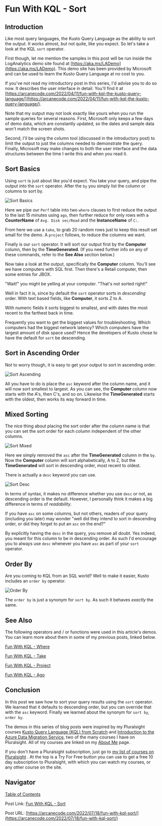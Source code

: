 # Fun With KQL - Sort

## Introduction

Like most query languages, the Kusto Query Language as the ability to sort the output. It works almost, but not quite, like you expect. So let's take a look at the KQL `sort` operator.

First though, let me mention the samples in this post will be run inside the LogAnalytics demo site found at [https://aka.ms/LADemo](https://aka.ms/LADemo). This demo site has been provided by Microsoft and can be used to learn the Kusto Query Language at no cost to you.

If you've not read my introductory post in this series, I'd advise you to do so now. It describes the user interface in detail. You'll find it at [https://arcanecode.com/2022/04/11/fun-with-kql-the-kusto-query-language/](https://arcanecode.com/2022/04/11/fun-with-kql-the-kusto-query-language/).

Note that my output may not look exactly like yours when you run the sample queries for several reasons. First, Microsoft only keeps a few days of demo data, which are constantly updated, so the dates and sample data won't match the screen shots.

Second, I'll be using the column tool (discussed in the introductory post) to limit the output to just the columns needed to demonstrate the query. Finally, Microsoft may make changes to both the user interface and the data structures between the time I write this and when you read it.

## Sort Basics

Using `sort` is just about like you'd expect. You take your query, and pipe the output into the `sort` operator. After the `by` you simply list the column or columns to sort by.

![Sort Basics](015.01_Sort_Basics.png)

Here we pipe our `Perf` table into two `where` clauses to first reduce the output to the last 15 minutes using `ago`, then further reduce for only rows with a **CounterName** of `Avg. Disk sec/Read` and the **InstanceName** of `C:`.

From here we use a `take`, to grab 20 random rows just to keep this result set small for the demo. A `project` follows, to reduce the columns we want.

Finally is our `sort` operator. It will sort our output first by the **Computer** column, then by the **TimeGenerated**. (If you need further info on any of these commands, refer to the **See Also** section below.)

Now take a look at the output, specifically the **Computer** column. You'll see we have computers with SQL first. Then there's a Retail computer, then some entries for JBOX.

"Wait!" you might be yelling at your computer. "That's not sorted right!"

Well in fact it is, since by default the `sort` operator sorts in _descending_ order. With text based fields, like **Computer**, it sorts Z to A.

With numeric fields it sorts biggest to smallest, and with dates the most recent to the farthest back in time.

Frequently you want to get the biggest values for troubleshooting. Which computers had the biggest network latency? Which computers have the largest amount of disk space used? Hence the developers of Kusto chose to have the default for `sort` be descending.

## Sort in Ascending Order

Not to worry though, it is easy to get your output to sort in ascending order.

![Sort Ascending](015.02_Sort_Asc.png)

All you have to do is place the `asc` keyword after the column name, and it will now sort smallest to largest. As you can see, the **Computer** column now starts with the A's, then C's, and so on. Likewise the **TimeGenerated** starts with the oldest, then works its way forward in time.

## Mixed Sorting

The nice thing about placing the sort order after the column name is that you can set the sort order for each column independent of the other columns.

![Sort Mixed](015.03_Sort_Mixed.png)

Here we simply removed the `asc` after the **TimeGenerated** column in the `by`. Now the **Computer** column will sort alphabetically, A to Z, but the **TimeGenerated** will sort in descending order, most recent to oldest.

There is actually a `desc` keyword you can use.

![Sort Desc](015.04_Sort_Desc.png)

In terms of syntax, it makes no difference whether you use `desc` or not, as descending order is the default. However, I personally think it makes a big difference in terms of _readability_.

If you have `asc` on some columns, but not others, readers of your query (including you later) may wonder "well did they intend to sort in descending order, or did they forget to put an `asc` on the end?"

By explicitly having the `desc` in the query, you remove all doubt. Yes indeed, you meant for this column to be in descending order. As such I'd encourage you to always use `desc` whenever you have `asc` as part of your `sort` operator.

## Order By

Are you coming to KQL from an SQL world? Well to make it easier, Kusto includes an `order by` operator.

![Order By](015.05_Order_By.png)

The `order by` is just a synonym for `sort by`. As such it behaves _exactly_ the same.

## See Also

The following operators and / or functions were used in this article's demos. You can learn more about them in some of my previous posts, linked below.

[Fun With KQL - Where](https://arcanecode.com/2022/04/25/fun-with-kql-where/)

[Fun With KQL - Take](https://arcanecode.com/2022/05/02/fun-with-kql-take/)

[Fun With KQL - Project](https://arcanecode.com/2022/05/30/fun-with-kql-project/)

[Fun With KQL - Ago](https://arcanecode.com/2022/07/11/fun-with-kql-ago/)

## Conclusion

In this post we saw how to sort your query results using the `sort` operator. We learned that it defaults to descending order, but you can override that with the `asc` keyword. Finally we learned about the synonym for `sort by`, `order by`.

The demos in this series of blog posts were inspired by my Pluralsight courses [Kusto Query Language (KQL) from Scratch](https://pluralsight.pxf.io/MXDo5o) and [Introduction to the Azure Data Migration Service](https://pluralsight.pxf.io/2rQXjQ), two of the many courses I have on Pluralsight. All of my courses are linked on my [About Me](https://arcanecode.com/info/) page.

If you don't have a Pluralsight subscription, just go to [my list of courses on Pluralsight](https://pluralsight.pxf.io/kjz6jn) . At the top is a Try For Free button you can use to get a free 10 day subscription to Pluralsight, with which you can watch my courses, or any other course on the site.

## Navigator
[Table of Contents](../Table%20of%20Contents.md)

Post Link: [Fun With KQL - Sort](https://arcanecode.com/2022/07/18/fun-with-kql-sort/)

Post URL: [https://arcanecode.com/2022/07/18/fun-with-kql-sort/](https://arcanecode.com/2022/07/18/fun-with-kql-sort/)
